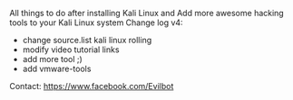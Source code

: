 All  things to do after installing Kali Linux and Add more awesome hacking tools to your Kali Linux system
Change log v4:
- change source.list kali linux rolling
- modify video tutorial links
- add more tool ;)
- add vmware-tools



Contact: https://www.facebook.com/Evilbot
